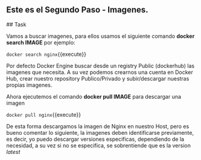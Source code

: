 Este es el Segundo Paso - Imagenes.
--------
## Task

Vamos a buscar imagenes, para ellos usamos el siguiente comando  **docker search IMAGE** por ejemplo:

`docker search nginx`{{execute}}

Por defecto Docker Engine buscar desde un registry Public (dockerhub) las imagenes que necesita.
A su vez podemos crearnos una cuenta en Docker Hub, crear nuestro repository Publico/Privado y 
subir/descargar nuestras propias imagenes.

Ahora ejecutemos el comando **docker pull IMAGE** para descargar una imagen 

`docker pull nginx`{{execute}}

De esta forma descargamos la imagen de Nginx en nuestro Host, pero es bueno comentar lo siguiente, 
la imagenes deben identificarse previamente, es decir, yo puedo descargar versiones especificas, dependiendo
de la necesidad, a su vez si no se especifica, se sobrentiende que es la version *latest* 
